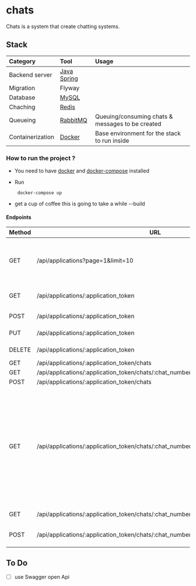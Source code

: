 # chats

Chats is a system that create chatting systems.

## Stack

| Category         | Tool                                                                | Usage                                        |
|:-----------------|:--------------------------------------------------------------------|:---------------------------------------------|
| Backend server   | [Java Spring](https://spring.io/)                                   |                                              |
| Migration        | Flyway                                                            |                                              |            
| Database         | [MySQL](https://www.mysql.com/)                                     |                                              |
| Chaching         | [Redis](https://redis.io/)                                          |                                              |
| Queueing         | [RabbitMQ](https://www.rabbitmq.com/)                               | Queuing/consuming  chats & messages to be created                          |
| Containerization | [Docker](https://www.docker.com/)                                   | Base environment for the stack to run inside |

### How to run the project ?

- You need to have [docker](https://www.docker.com/) and [docker-compose](https://docs.docker.com/compose/) installed
- Run

  ```shell
   docker-compose up
   ```

- get a cup of coffee this is going to take a while --build

#### Endpoints
| Method | URL                                                                              | Body                                                 | Description                                                                                                                                                     |
|--------|----------------------------------------------------------------------------------|------------------------------------------------------|-----------------------------------------------------------------------------------------------------------------------------------------------------------------|
| GET    | /api/applications?page=1&limit=10                                        | None                                                 | Retreive all applications, page and limit defaults are (1,10).                                                                                                  |
| GET    | /api/applications/:application_token                                             | None                                                 | Get single application by token.                                                                                                                                |
| POST   | /api/applications/:application_token                                             | { "name": "Application 1" }                                      | Create application.                                                                                                                                             |
| PUT    | /api/applications/:application_token                                             | { "name": "New App Name" }                        | Update application.                                                                                                                                             |
| DELETE | /api/applications/:application_token                                             | None                                     | Delete application.                                                                                                                                             |
| GET    | /api/applications/:application_token/chats                                       | None                                                 | Get all chats            |
| GET    | /api/applications/:application_token/chats/:chat_number                          | None                                                 | Get chat.                                                                                                                                                       |
| POST   | /api/applications/:application_token/chats                                       | None                                                 | Create chat.                                                                                                                                                    |
| GET    | /api/applications/:application_token/chats/:chat_number/messages?query=xx        | None                                                 | Retrieve all messages or search for specific message If you included query parameter, also you can change page, limit parameters which are defaulted to (1,10). |
| GET    | /api/applications/:application_token/chats/:chat_number/messages/:message_number | None                                                 | Get message.                                                                                                                                                    |
| POST   | /api/applications/:application_token/chats/:chat_number/messages                 | { "body": "message_body" }                           | Create message.                                                                                                                                                 |

## To Do
- [ ] use Swagger open Api
